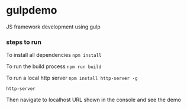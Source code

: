 # gulpdemo
JS framework development using gulp

### steps to run

To install all dependencies
`
npm install
`

To run the build process
`
npm run build
`

To run a local http server
`
npm install http-server -g
`

`
http-server
`

Then navigate to localhost URL shown in the console and see the demo
